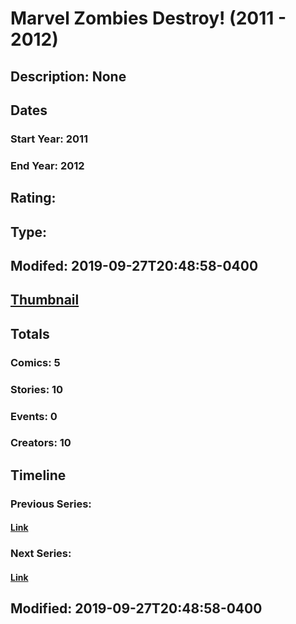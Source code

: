 # Marvel Zombies Destroy! (2011 - 2012)
## Description: None
## Dates
### Start Year: 2011
### End Year: 2012
## Rating: 
## Type: 
## Modifed: 2019-09-27T20:48:58-0400
## [Thumbnail](http://i.annihil.us/u/prod/marvel/i/mg/9/a0/5d8e75b051ed6.jpg)
## Totals
### Comics: 5
### Stories: 10
### Events: 0
### Creators: 10
## Timeline
### Previous Series: 
#### [Link]()
### Next Series: 
#### [Link]()
## Modified: 2019-09-27T20:48:58-0400